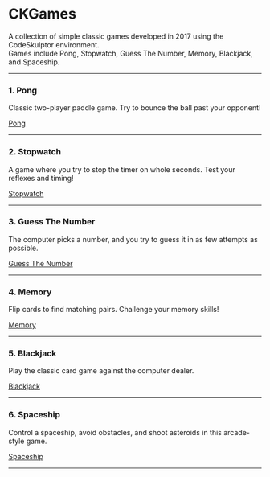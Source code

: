 # CKGames

A collection of simple classic games developed in 2017 using the CodeSkulptor environment.  
Games include Pong, Stopwatch, Guess The Number, Memory, Blackjack, and Spaceship.

---

### 1. Pong

Classic two-player paddle game. Try to bounce the ball past your opponent!

[Pong][1]

  [1]: http://www.codeskulptor.org/#user48_1wsAy0iXF7Brtlq.py

---

### 2. Stopwatch

A game where you try to stop the timer on whole seconds. Test your reflexes and timing!

[Stopwatch][2]

  [2]: http://www.codeskulptor.org/#user48_ETJYgT9Fz0gxaFF.py

---

### 3. Guess The Number

The computer picks a number, and you try to guess it in as few attempts as possible.

[Guess The Number][3]

  [3]: http://www.codeskulptor.org/#user48_e3tr7G0frLCNJAK.py

---

### 4. Memory

Flip cards to find matching pairs. Challenge your memory skills!

[Memory][4]

  [4]: http://www.codeskulptor.org/#user48_h72OWs1WnK6ja5v.py

---

### 5. Blackjack

Play the classic card game against the computer dealer.

[Blackjack][5]

  [5]: http://www.codeskulptor.org/#user48_m4i0Y3eTmpDEpYk.py

---

### 6. Spaceship

Control a spaceship, avoid obstacles, and shoot asteroids in this arcade-style game.

[Spaceship][6]

  [6]: http://www.codeskulptor.org/#user48_vV7y3TGOxniarNy.py

---
